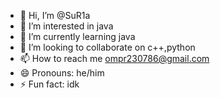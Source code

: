 - 👋 Hi, I’m @SuR1a
- 👀 I’m interested in java
- 🌱 I’m currently learning java
- 💞️ I’m looking to collaborate on c++,python
- 📫 How to reach me ompr230786@gmail.com
- 😄 Pronouns: he/him
- ⚡ Fun fact: idk

<!---
SuR1a/SuR1a is a ✨ special ✨ repository because its `README.md` (this file) appears on your GitHub profile.
You can click the Preview link to take a look at your changes.
--->
